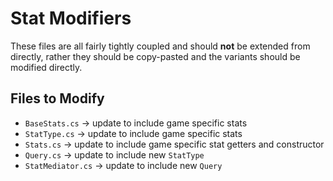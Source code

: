 # Stat Modifiers
These files are all fairly tightly coupled and should **not** be extended from directly, rather they should be copy-pasted and the variants should be modified directly.

## Files to Modify
- `BaseStats.cs` -> update to include game specific stats
- `StatType.cs` -> update to include game specific stats
- `Stats.cs` -> update to include game specific stat getters and constructor
- `Query.cs` -> update to include new `StatType`
- `StatMediator.cs` -> update to include new `Query`
